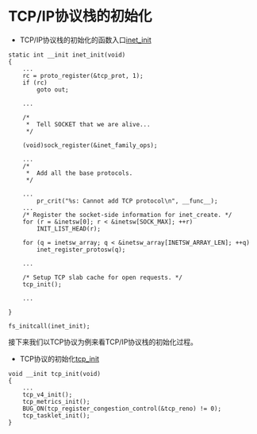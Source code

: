 # TCP/IP协议栈的初始化

* TCP/IP协议栈的初始化的函数入口[inet_init](https://github.com/mengning/linux/blob/master/net/ipv4/af_inet.c#L1899)
```
static int __init inet_init(void)
{
	...
	rc = proto_register(&tcp_prot, 1);
	if (rc)
		goto out;

	...

	/*
	 *	Tell SOCKET that we are alive...
	 */

	(void)sock_register(&inet_family_ops);

	...
	/*
	 *	Add all the base protocols.
	 */

	...
		pr_crit("%s: Cannot add TCP protocol\n", __func__);
	...
	/* Register the socket-side information for inet_create. */
	for (r = &inetsw[0]; r < &inetsw[SOCK_MAX]; ++r)
		INIT_LIST_HEAD(r);

	for (q = inetsw_array; q < &inetsw_array[INETSW_ARRAY_LEN]; ++q)
		inet_register_protosw(q);

	...

	/* Setup TCP slab cache for open requests. */
	tcp_init();

	...

}

fs_initcall(inet_init);
```
接下来我们以TCP协议为例来看TCP/IP协议栈的初始化过程。

* TCP协议的初始化[tcp_init](https://github.com/mengning/linux/blob/master/net/ipv4/tcp.c#L3837)
```
void __init tcp_init(void)
{
	...
	tcp_v4_init();
	tcp_metrics_init();
	BUG_ON(tcp_register_congestion_control(&tcp_reno) != 0);
	tcp_tasklet_init();
}
```
